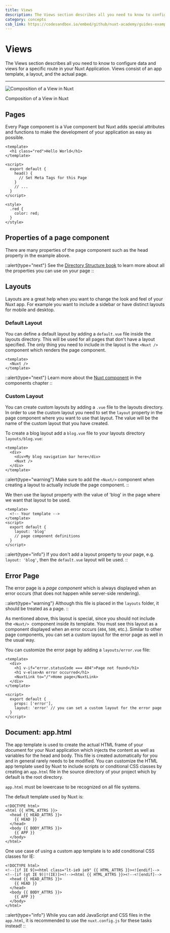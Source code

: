 ```yaml
---
title: Views
description: The Views section describes all you need to know to configure data and views for a specific route in your Nuxt Application. Views consist of an app template, a layout, and the actual page.
category: concepts
csb_link: https://codesandbox.io/embed/github/nuxt-academy/guides-examples/tree/master/02_concepts/01_views?fontsize=14&hidenavigation=1&theme=dark
---
```

# Views

The Views section describes all you need to know to configure data and views for a specific route in your Nuxt Application. Views consist of an app template, a layout, and the actual page.

---

![Composition of a View in Nuxt](/img/docs/views.png)

Composition of a View in Nuxt

## Pages

Every Page component is a Vue component but Nuxt adds special attributes and functions to make the development of your application as easy as possible.

```html{}[pages/index.vue]
<template>
  <h1 class="red">Hello World</h1>
</template>

<script>
  export default {
    head() {
      // Set Meta Tags for this Page
    }
    // ...
  }
</script>

<style>
  .red {
    color: red;
  }
</style>
```

## Properties of a page component

There are many properties of the page component such as the head property in the example above.

::alert{type="next"}
See the [Directory Structure book](/docs/directory-structure/pages) to learn more about all the properties you can use on your page
::

## Layouts

Layouts are a great help when you want to change the look and feel of your Nuxt app. For example you want to include a sidebar or have distinct layouts for mobile and desktop.

### Default Layout

You can define a default layout by adding a `default.vue` file inside the layouts directory. This will be used for all pages that don't have a layout specified. The only thing you need to include in the layout is the `<Nuxt />` component which renders the page component.

```html{}[layouts/default.vue]
<template>
  <Nuxt />
</template>
```

::alert{type="next"}
Learn more about the [Nuxt component](/docs/features/nuxt-components) in the components chapter
::

### Custom Layout

You can create custom layouts by adding a `.vue` file to the layouts directory. In order to use the custom layout you need to set the `layout` property in the page component where you want to use that layout. The value will be the name of the custom layout that you have created.

To create a blog layout add a `blog.vue` file to your layouts directory `layouts/blog.vue`:

```html{}[layouts/blog.vue]
<template>
  <div>
    <div>My blog navigation bar here</div>
    <Nuxt />
  </div>
</template>
```

::alert{type="warning"}
Make sure to add the `<Nuxt/>` component when creating a layout to actually include the page component.
::

We then use the layout property with the value of 'blog' in the page where we want that layout to be used.

```html{}[pages/posts.vue]
<template>
  <!-- Your template -->
</template>
<script>
  export default {
    layout: 'blog'
    // page component definitions
  }
</script>
```

::alert{type="info"}
If you don't add a layout property to your page, e.g. `layout: 'blog'`, then the `default.vue` layout will be used.
::

## Error Page

The error page is a *page component* which is always displayed when an error occurs (that does not happen while server-side rendering).

::alert{type="warning"}
Although this file is placed in the `layouts` folder, it should be treated as a page.
::

As mentioned above, this layout is special, since you should not include the `<Nuxt/>`  component inside its template. You must see this layout as a component displayed when an error occurs (`404`, `500`, etc.). Similar to other page components, you can set a custom layout for the error page as well in the usual way.

You can customize the error page by adding a `layouts/error.vue` file:

```html{}[layouts/error.vue]
<template>
  <div>
    <h1 v-if="error.statusCode === 404">Page not found</h1>
    <h1 v-else>An error occurred</h1>
    <NuxtLink to="/">Home page</NuxtLink>
  </div>
</template>

<script>
  export default {
    props: ['error'],
    layout: 'error' // you can set a custom layout for the error page
  }
</script>
```

## Document: app.html

The app template is used to create the actual HTML frame of your document for your Nuxt application which injects the content as well as variables for the head and body. This file is created automatically for you and in general rarely needs to be modified. You can customize the HTML app template used by Nuxt to include scripts or conditional CSS classes by creating an `app.html` file in the source directory of your project which by default is the root directory.

`app.html` must be lowercase to be recognized on all file systems.

The default template used by Nuxt is:

```html{}[app.html]
<!DOCTYPE html>
<html {{ HTML_ATTRS }}>
  <head {{ HEAD_ATTRS }}>
    {{ HEAD }}
  </head>
  <body {{ BODY_ATTRS }}>
    {{ APP }}
  </body>
</html>
```

One use case of using a custom app template is to add conditional CSS classes for IE:

```html{}[app.html]
<!DOCTYPE html>
<!--[if IE 9]><html class="lt-ie9 ie9" {{ HTML_ATTRS }}><![endif]-->
<!--[if (gt IE 9)|!(IE)]><!--><html {{ HTML_ATTRS }}><!--<![endif]-->
  <head {{ HEAD_ATTRS }}>
    {{ HEAD }}
  </head>
  <body {{ BODY_ATTRS }}>
    {{ APP }}
  </body>
</html>
```

::alert{type="info"}
While you can add JavaScript and CSS files in the `app.html`, it is recommended to use the `nuxt.config.js` for these tasks instead!
::
